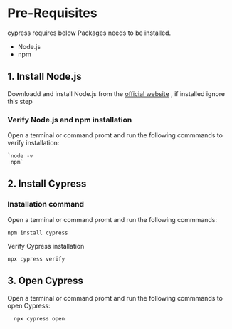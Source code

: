

# Pre-Requisites

cypress requires below Packages needs to be installed.

-   Node.js
-   npm

## 1\. Install Node.js

Downloadd and install Node.js from the [official website](https://nodejs.org/en) , if installed ignore this step

### Verify Node.js and npm installation

Open a terminal or command promt and run the following commmands to verify installation:

```
`node -v 
 npm` 

```

## 2\. Install Cypress

### Installation command



Open a terminal or command promt and run the following commmands:
```
npm install cypress

```

Verify Cypress installation

```
npx cypress verify

```

## 3\. Open Cypress

Open a terminal or command promt and run the following commmands to open Cypress:

```
  npx cypress open

```


<!--stackedit_data:
eyJoaXN0b3J5IjpbMjg0NDg3NDAzLC0yMDExNzY1Mzc5LC0xOT
A3NTU1NDg3XX0=
-->